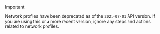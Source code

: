 > [!IMPORTANT]
> Network profiles have been deprecated as of the `2021-07-01` API version. If you are using this or a more recent version, ignore any steps and actions related to network profiles.